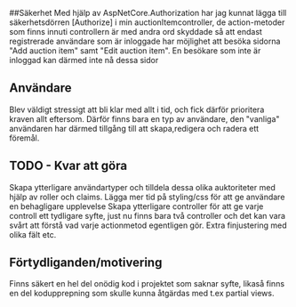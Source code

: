 ﻿##Säkerhet
Med hjälp av AspNetCore.Authorization har jag kunnat lägga till säkerhetsdörren [Authorize]
i min auctionItemcontroller, de action-metoder som finns innuti controllern är med andra ord skyddade
så att endast registrerade användare som är inloggade har möjlighet att besöka sidorna "Add auction item" 
samt "Edit auction item". En besökare som inte är inloggad kan därmed inte nå dessa sidor

## Användare
Blev väldigt stressigt att bli klar med allt i tid, och fick därför prioritera kraven allt eftersom. 
Därför finns bara en typ av användare, den "vanliga" användaren har därmed tillgång till att 
skapa,redigera och radera ett föremål.



## TODO - Kvar att göra

Skapa ytterligare användartyper och tilldela dessa olika auktoriteter med hjälp av roller och claims. 
Lägga mer tid på styling/css för att ge användare en behagligare upplevelse 
Skapa ytterligare controller för att ge varje controll ett tydligare syfte,
just nu finns bara två controller och det kan vara svårt att förstå vad varje actionmetod egentligen gör.
Extra finjustering med olika fält etc.



## Förtydliganden/motivering

Finns säkert en hel del onödig kod i projektet som saknar syfte, likaså finns en del
kodupprepning som skulle kunna åtgärdas med t.ex partial views.
